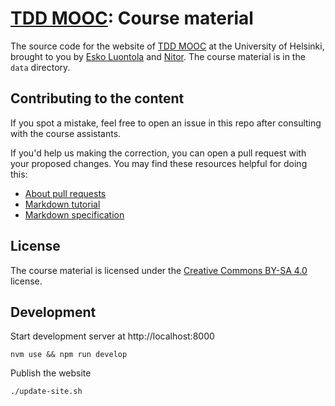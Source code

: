 # [TDD MOOC](https://tdd.mooc.fi): Course material

The source code for the website of [TDD MOOC](https://tdd.mooc.fi) at the University of Helsinki, brought to you
by [Esko Luontola](https://twitter.com/EskoLuontola) and [Nitor](https://nitor.com/). The course material is in the `data` directory.


## Contributing to the content

If you spot a mistake, feel free to open an issue in this repo after consulting with the course assistants.

If you'd help us making the correction, you can open a pull request with your proposed changes. You may find these resources helpful for doing this:

* [About pull requests](https://help.github.com/en/github/collaborating-with-issues-and-pull-requests/about-pull-requests)
* [Markdown tutorial](https://commonmark.org/help/tutorial/)
* [Markdown specification](https://spec.commonmark.org/current/)


## License

The course material is licensed under the [Creative Commons BY-SA 4.0](https://creativecommons.org/licenses/by-sa/4.0/deed) license.


## Development

Start development server at http://localhost:8000

    nvm use && npm run develop

Publish the website

    ./update-site.sh
